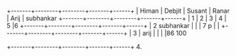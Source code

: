 +-------+--------+--------+-------+------+
| Himan | Debjit | Susant | Ranar | Arij | subhankar
+-------+--------+--------+-------+------+
|    1   |      2  | 3       |  4     |  5    |6
+-------+--------+--------+-------+------+ 
|    2    subhankar      |        |        |    7
p
   |      |
+-------+--------+--------+-------+------+
|     3  | arij       |        |       |      |86
                                               100

+-------+--------+--------+-------+------+
4.       